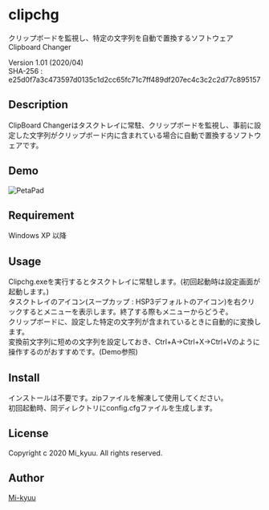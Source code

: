 # clipchg
クリップボードを監視し、特定の文字列を自動で置換するソフトウェアClipboard Changer

Version 1.01 (2020/04)   
SHA-256 : e25d0f7a3c473597d0135c1d2cc65fc71c7ff489df207ec4c3c2c2d77c895157

## Description
ClipBoard Changerはタスクトレイに常駐、クリップボードを監視し、事前に設定した文字列がクリップボード内に含まれている場合に自動で置換するソフトウェアです。

## Demo
![PetaPad](https://i.imgur.com/WvfE2Mq.gif)

## Requirement
Windows XP 以降  

## Usage
Clipchg.exeを実行するとタスクトレイに常駐します。(初回起動時は設定画面が起動します。)  
タスクトレイのアイコン(スープカップ : HSP3デフォルトのアイコン)を右クリックするとメニューを表示します。終了する際もメニューからどうぞ。  
クリップボードに、設定した特定の文字列が含まれているときに自動的に変換します。  
変換前文字列に短めの文字列を設定しておき、Ctrl+A→Ctrl+X→Ctrl+Vのように操作するのがおすすめです。(Demo参照)  

## Install
インストールは不要です。zipファイルを解凍して使用してください。  
初回起動時、同ディレクトリにconfig.cfgファイルを生成します。

## License
Copyright c 2020 Mi_kyuu. All rights reserved.

## Author

[Mi-kyuu](https://github.com/Mi-kyuu)

